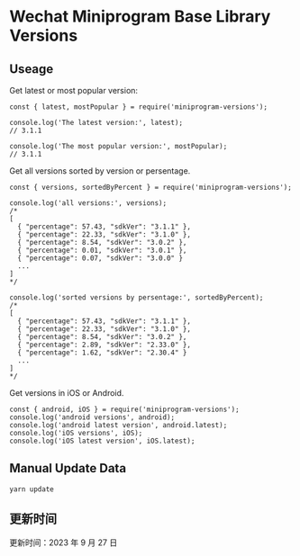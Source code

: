 
# Wechat Miniprogram Base Library Versions

## Useage

Get latest or most popular version:

```;
const { latest, mostPopular } = require('miniprogram-versions');

console.log('The latest version:', latest);
// 3.1.1

console.log('The most popular version:', mostPopular);
// 3.1.1

```

Get all versions sorted by version or persentage.

```
const { versions, sortedByPercent } = require('miniprogram-versions');

console.log('all versions:', versions);
/*
[
  { "percentage": 57.43, "sdkVer": "3.1.1" },
  { "percentage": 22.33, "sdkVer": "3.1.0" },
  { "percentage": 8.54, "sdkVer": "3.0.2" },
  { "percentage": 0.01, "sdkVer": "3.0.1" },
  { "percentage": 0.07, "sdkVer": "3.0.0" }
  ...
]
*/

console.log('sorted versions by persentage:', sortedByPercent);
/*
[
  { "percentage": 57.43, "sdkVer": "3.1.1" },
  { "percentage": 22.33, "sdkVer": "3.1.0" },
  { "percentage": 8.54, "sdkVer": "3.0.2" },
  { "percentage": 2.89, "sdkVer": "2.33.0" },
  { "percentage": 1.62, "sdkVer": "2.30.4" }
  ...
]
*/
```

Get versions in iOS or Android.

```
const { android, iOS } = require('miniprogram-versions');
console.log('android versions', android);
console.log('android latest version', android.latest);
console.log('iOS versions', iOS);
console.log('iOS latest version', iOS.latest);
```

## Manual Update Data

```
yarn update
```

## 更新时间

更新时间：2023 年 9 月 27 日
